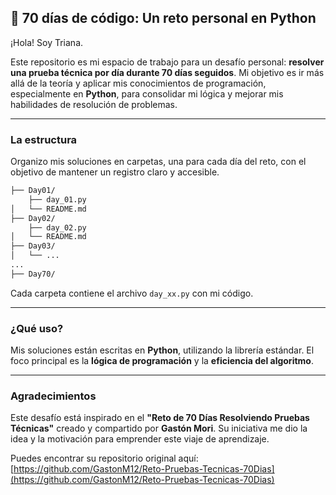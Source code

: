 ## 🐍 70 días de código: Un reto personal en Python

¡Hola\! Soy Triana.

Este repositorio es mi espacio de trabajo para un desafío personal: **resolver una prueba técnica por día durante 70 días seguidos**. Mi objetivo es ir más allá de la teoría y aplicar mis conocimientos de programación, especialmente en **Python**, para consolidar mi lógica y mejorar mis habilidades de resolución de problemas.

-----

### La estructura

Organizo mis soluciones en carpetas, una para cada día del reto, con el objetivo de mantener un registro claro y accesible.

```bash
├── Day01/
    ├── day_01.py
│   └── README.md
├── Day02/
    ├── day_02.py
│   └── README.md
├── Day03/
│   └── ...
...
├── Day70/
```

Cada carpeta contiene el archivo `day_xx.py` con mi código.

-----

### ¿Qué uso?

Mis soluciones están escritas en **Python**, utilizando la librería estándar. El foco principal es la **lógica de programación** y la **eficiencia del algoritmo**.

-----

### Agradecimientos

Este desafío está inspirado en el **"Reto de 70 Días Resolviendo Pruebas Técnicas"** creado y compartido por **Gastón Mori**. Su iniciativa me dio la idea y la motivación para emprender este viaje de aprendizaje.

Puedes encontrar su repositorio original aquí: [https://github.com/GastonM12/Reto-Pruebas-Tecnicas-70Dias](https://github.com/GastonM12/Reto-Pruebas-Tecnicas-70Dias)